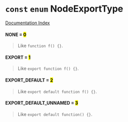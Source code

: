 # `const` `enum` NodeExportType

[Documentation Index](../README.md)

#### NONE = <mark>0</mark>

> Like `function f() {}`.



#### EXPORT = <mark>1</mark>

> Like `export function f() {}`.



#### EXPORT\_DEFAULT = <mark>2</mark>

> Like `export default function f() {}`.



#### EXPORT\_DEFAULT\_UNNAMED = <mark>3</mark>

> Like `export default function() {}`.



